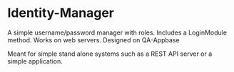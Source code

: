 # Identity-Manager
A simple username/password manager with roles. Includes a LoginModule method. Works on web servers. Designed on QA-Appbase

Meant for simple stand alone systems such as a REST API server or a simple application.

